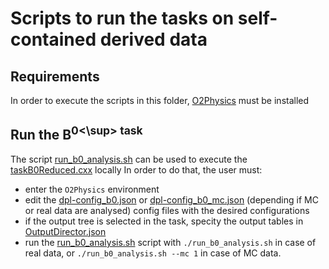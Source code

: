 # Scripts to run the tasks on self-contained derived data

## Requirements
In order to execute the scripts in this folder, [O2Physics](https://github.com/AliceO2Group/O2Physics) must be installed

## Run the B<sup>0<\sup> task
The script [run_b0_analysis.sh](https://github.com/beauty-hunters/b_analysis/blob/main/derived_data_analysis/run_b0_analysis.sh) can be used to execute the [taskB0Reduced.cxx](https://github.com/AliceO2Group/O2Physics/blob/master/PWGHF/D2H/Tasks/taskB0Reduced.cxx) locally
In order to do that, the user must:
- enter the `O2Physics` environment
- edit the [dpl-config_b0.json](https://github.com/beauty-hunters/b_analysis/blob/main/derived_data_analysis/dpl-config_b0.json) or [dpl-config_b0_mc.json](https://github.com/beauty-hunters/b_analysis/blob/main/derived_data_analysis/dpl-config_b0_mc.json) (depending if MC or real data are analysed) config files with the desired configurations
- if the output tree is selected in the task, specity the output tables in [OutputDirector.json](https://github.com/beauty-hunters/b_analysis/blob/main/derived_data_analysis/OutputDirector.json)
- run the [run_b0_analysis.sh](https://github.com/beauty-hunters/b_analysis/blob/main/derived_data_analysis/run_b0_analysis.sh) script with `./run_b0_analysis.sh` in case of real data, or `./run_b0_analysis.sh --mc 1` in case of MC data.